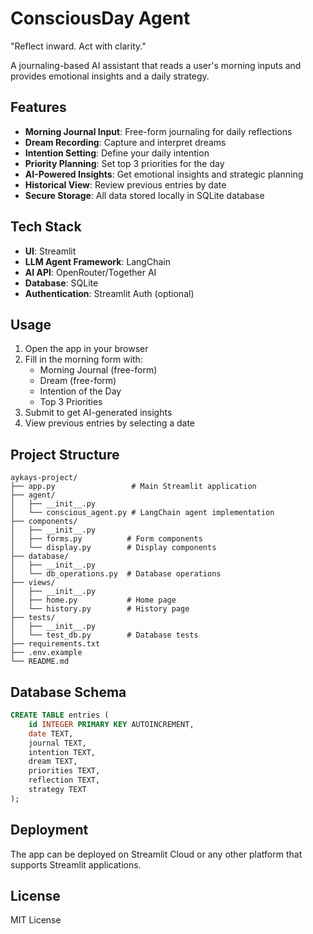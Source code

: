 # ConsciousDay Agent

"Reflect inward. Act with clarity."

A journaling-based AI assistant that reads a user's morning inputs and provides emotional insights and a daily strategy.

## Features

- **Morning Journal Input**: Free-form journaling for daily reflections
- **Dream Recording**: Capture and interpret dreams
- **Intention Setting**: Define your daily intention
- **Priority Planning**: Set top 3 priorities for the day
- **AI-Powered Insights**: Get emotional insights and strategic planning
- **Historical View**: Review previous entries by date
- **Secure Storage**: All data stored locally in SQLite database

## Tech Stack

- **UI**: Streamlit
- **LLM Agent Framework**: LangChain
- **AI API**: OpenRouter/Together AI
- **Database**: SQLite
- **Authentication**: Streamlit Auth (optional)


## Usage

1. Open the app in your browser
2. Fill in the morning form with:
   - Morning Journal (free-form)
   - Dream (free-form)
   - Intention of the Day
   - Top 3 Priorities
3. Submit to get AI-generated insights
4. View previous entries by selecting a date

## Project Structure

```
aykays-project/
├── app.py                 # Main Streamlit application
├── agent/
│   ├── __init__.py
│   └── conscious_agent.py # LangChain agent implementation
├── components/
│   ├── __init__.py
│   ├── forms.py          # Form components
│   └── display.py        # Display components
├── database/
│   ├── __init__.py
│   └── db_operations.py  # Database operations
├── views/
│   ├── __init__.py
│   ├── home.py           # Home page
│   └── history.py        # History page
├── tests/
│   ├── __init__.py
│   └── test_db.py        # Database tests
├── requirements.txt
├── .env.example
└── README.md
```

## Database Schema

```sql
CREATE TABLE entries (
    id INTEGER PRIMARY KEY AUTOINCREMENT,
    date TEXT,
    journal TEXT,
    intention TEXT,
    dream TEXT,
    priorities TEXT,
    reflection TEXT,
    strategy TEXT
);
```
## Deployment

The app can be deployed on Streamlit Cloud or any other platform that supports Streamlit applications.

## License

MIT License 